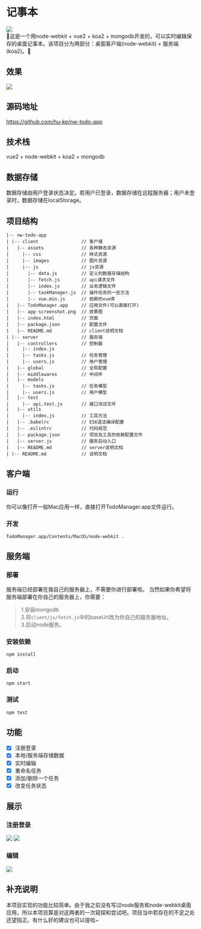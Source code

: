 # 记事本
![](http://images.kenote.me/nw-images/logo.png)<br/>
🌲这是一个用node-webkit + vue2 + koa2 + mongodb开发的，可以实时编辑保存的桌面记事本。该项目分为两部分：桌面客户端(node-webkit) + 服务端(koa2)。🚀
## 效果
![](app-screenshot.png)

## 源码地址
https://github.com/hu-ke/nw-todo-app

## 技术栈
vue2 + node-webkit + koa2 + mongodb

## 数据存储
数据存储由用户登录状态决定。若用户已登录，数据存储在远程服务器；用户未登录时，数据存储在localStorage。

## 项目结构
```
|-- nw-todo-app
| |-- client                // 客户端
|   |-- assets              // 各种静态资源 
|     |-- css               // 样式资源
|     |-- images            // 图片资源
|     |-- js                // js资源
|       |-- data.js         // 定义的数据存储结构
|       |-- fetch.js        // api请求文件
|       |-- index.js        // 业务逻辑文件
|       |-- taskManager.js  // 操作任务的一些方法
|       |-- vue.min.js      // 依赖的vue库
|   |-- TodoManager.app     // 应用文件(可以直接打开)
|   |-- app-screenshot.png  // 效果图
|   |-- index.html          // 页面
|   |-- package.json        // 配置文件
|   |-- README.md           // client说明文档
| |-- server                // 服务端
|   |-- controllers         // 控制器
|     |-- index.js
|     |-- tasks.js          // 任务管理
|     |-- users.js          // 用户管理
|   |-- global              // 全局配置
|   |-- middlewares         // 中间件
|   |-- models
|     |-- tasks.js          // 任务模型
|     |-- users.js          // 用户模型
|   |-- test
|     |-- api.test.js       // 接口测试文件
|   |-- utils
|     |-- index.js          // 工具方法
|   |-- .babelrc            // ES6语法编译配置
|   |-- .eslintrc           // 代码规范
|   |-- package.json        // 项目及工具的依赖配置文件
|   |-- server.js           // 服务启动入口
|   |-- README.md           // server说明文档
| |-- README.md             // 说明文档
```

## 客户端
### 运行
你可以像打开一般Mac应用一样，直接打开TodoManager.app文件运行。

### 开发
```
TodoManager.app/Contents/MacOS/node-webkit .
```

## 服务端
### 部署
服务端已经部署在我自己的服务器上，不需要你进行部署啦。
当然如果你希望将服务端部署在你自己的服务器上，你需要：
>1.安装mongodb <br/>
2.将`client/js/fetch.js`中的baseUrl改为你自己的服务器地址。<br/>
3.启动node服务。
### 安装依赖
```
npm install
```
### 启动
```
npm start
```
### 测试
```
npm test
```


## 功能
- [x] 注册登录
- [x] 本地/服务端存储数据
- [x] 实时编辑
- [x] 重命名任务
- [x] 添加/删除一个任务
- [x] 改变任务状态

## 展示
### 注册登录
![](http://images.kenote.me/nw-images/login.png)
![](http://images.kenote.me/nw-images/register.png)
### 编辑
![](http://images.kenote.me/nw-images/edit.png)

## 补充说明
本项目实现的功能比较简单。由于我之前没有写过node服务和node-webkit桌面应用，所以本项目算是对这两者的一次窥探和尝试吧。项目当中若存在的不足之处还望指正。有什么好的建议也可以提哈~



